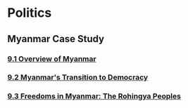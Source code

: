 <head>
  <title>Year 9 HASS</title>
</head>

# Politics

## Myanmar Case Study
### [9.1 Overview of Myanmar](/the-merchant/notes/year9/hass/politics/myanmar-case-study/overview.html)
### [9.2 Myanmar's Transition to Democracy](/the-merchant/notes/year9/hass/politics/myanmar-case-study/transition-to-democracy.html)
### [9.3 Freedoms in Myanmar: The Rohingya Peoples](/the-merchant/notes/year9/hass/politics/myanmar-case-study/freedoms-in-myanmar.html)

